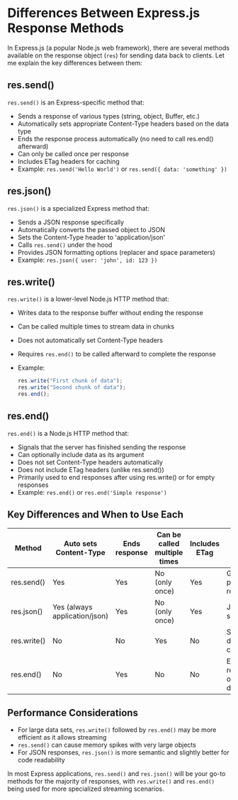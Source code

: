 # Differences Between Express.js Response Methods

In Express.js (a popular Node.js web framework), there are several methods available on the response object (`res`) for sending data back to clients. Let me explain the key differences between them:

## res.send()

`res.send()` is an Express-specific method that:

- Sends a response of various types (string, object, Buffer, etc.)
- Automatically sets appropriate Content-Type headers based on the data type
- Ends the response process automatically (no need to call res.end() afterward)
- Can only be called once per response
- Includes ETag headers for caching
- Example: `res.send('Hello World')` or `res.send({ data: 'something' })`

## res.json()

`res.json()` is a specialized Express method that:

- Sends a JSON response specifically
- Automatically converts the passed object to JSON
- Sets the Content-Type header to 'application/json'
- Calls `res.send()` under the hood
- Provides JSON formatting options (replacer and space parameters)
- Example: `res.json({ user: 'john', id: 123 })`

## res.write()

`res.write()` is a lower-level Node.js HTTP method that:

- Writes data to the response buffer without ending the response
- Can be called multiple times to stream data in chunks
- Does not automatically set Content-Type headers
- Requires `res.end()` to be called afterward to complete the response
- Example:

  ```javascript
  res.write("First chunk of data");
  res.write("Second chunk of data");
  res.end();
  ```

## res.end()

`res.end()` is a Node.js HTTP method that:

- Signals that the server has finished sending the response
- Can optionally include data as its argument
- Does not set Content-Type headers automatically
- Does not include ETag headers (unlike res.send())
- Primarily used to end responses after using res.write() or for empty responses
- Example: `res.end()` or `res.end('Simple response')`

## Key Differences and When to Use Each

| Method      | Auto sets Content-Type        | Ends response | Can be called multiple times | Includes ETag | Best for                        |
| ----------- | ----------------------------- | ------------- | ---------------------------- | ------------- | ------------------------------- |
| res.send()  | Yes                           | Yes           | No (only once)               | Yes           | General-purpose responses       |
| res.json()  | Yes (always application/json) | Yes           | No (only once)               | Yes           | JSON data specifically          |
| res.write() | No                            | No            | Yes                          | No            | Streaming data in chunks        |
| res.end()   | No                            | Yes           | No                           | No            | Ending responses or simple data |

## Performance Considerations

- For large data sets, `res.write()` followed by `res.end()` may be more efficient as it allows streaming
- `res.send()` can cause memory spikes with very large objects
- For JSON responses, `res.json()` is more semantic and slightly better for code readability

In most Express applications, `res.send()` and `res.json()` will be your go-to methods for the majority of responses, with `res.write()` and `res.end()` being used for more specialized streaming scenarios.
